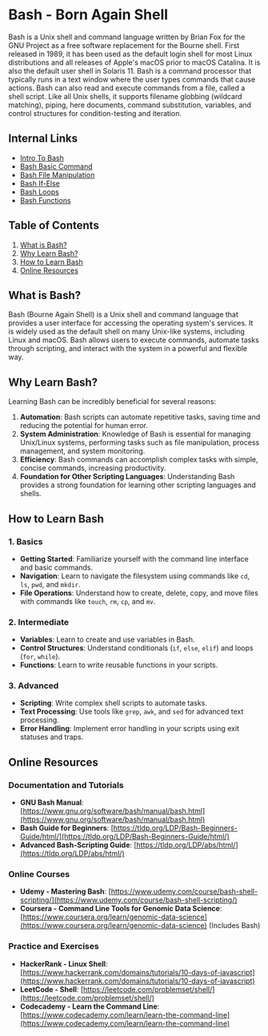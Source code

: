 # Bash - Born Again Shell

Bash is a Unix shell and command language written by Brian Fox for the GNU Project as a free software replacement for the Bourne shell. First released in 1989, it has been used as the default login shell for most Linux distributions and all releases of Apple's macOS prior to macOS Catalina. It is also the default user shell in Solaris 11. Bash is a command processor that typically runs in a text window where the user types commands that cause actions. Bash can also read and execute commands from a file, called a shell script. Like all Unix shells, it supports filename globbing (wildcard matching), piping, here documents, command substitution, variables, and control structures for condition-testing and iteration.

## Internal Links

* [Intro To Bash](/Programming-Languages/Bash/00.Bash.Intro)
* [Bash Basic Command](/Programming-Languages/Bash/01.Bash.Basic-Commands.md)
* [Bash File Manipulation](/Programming-Languages/Bash/02.Bash.File-Manipulation.md)
* [Bash If-Else](/Programming-Languages/Bash/03.Bash.If-Else.md)
* [Bash Loops](/Programming-Languages/Bash/04.Bash.Loops.md)
* [Bash Functions](/Programming-Languages/Bash/05.Bash.Functions.md)


## Table of Contents

1. [What is Bash?](#what-is-bash)
2. [Why Learn Bash?](#why-learn-bash)
3. [How to Learn Bash](#how-to-learn-bash)
4. [Online Resources](#online-resources)

## What is Bash?

Bash (Bourne Again Shell) is a Unix shell and command language that provides a user interface for accessing the operating system's services. It is widely used as the default shell on many Unix-like systems, including Linux and macOS. Bash allows users to execute commands, automate tasks through scripting, and interact with the system in a powerful and flexible way.

## Why Learn Bash?

Learning Bash can be incredibly beneficial for several reasons:

1. **Automation**: Bash scripts can automate repetitive tasks, saving time and reducing the potential for human error.
2. **System Administration**: Knowledge of Bash is essential for managing Unix/Linux systems, performing tasks such as file manipulation, process management, and system monitoring.
3. **Efficiency**: Bash commands can accomplish complex tasks with simple, concise commands, increasing productivity.
4. **Foundation for Other Scripting Languages**: Understanding Bash provides a strong foundation for learning other scripting languages and shells.

## How to Learn Bash

### 1. Basics
   - **Getting Started**: Familiarize yourself with the command line interface and basic commands.
   - **Navigation**: Learn to navigate the filesystem using commands like `cd`, `ls`, `pwd`, and `mkdir`.
   - **File Operations**: Understand how to create, delete, copy, and move files with commands like `touch`, `rm`, `cp`, and `mv`.

### 2. Intermediate
   - **Variables**: Learn to create and use variables in Bash.
   - **Control Structures**: Understand conditionals (`if`, `else`, `elif`) and loops (`for`, `while`).
   - **Functions**: Learn to write reusable functions in your scripts.

### 3. Advanced
   - **Scripting**: Write complex shell scripts to automate tasks.
   - **Text Processing**: Use tools like `grep`, `awk`, and `sed` for advanced text processing.
   - **Error Handling**: Implement error handling in your scripts using exit statuses and traps.

## Online Resources

### Documentation and Tutorials
- **GNU Bash Manual**: [https://www.gnu.org/software/bash/manual/bash.html](https://www.gnu.org/software/bash/manual/bash.html)
- **Bash Guide for Beginners**: [https://tldp.org/LDP/Bash-Beginners-Guide/html/](https://tldp.org/LDP/Bash-Beginners-Guide/html/)
- **Advanced Bash-Scripting Guide**: [https://tldp.org/LDP/abs/html/](https://tldp.org/LDP/abs/html/)

### Online Courses
- **Udemy - Mastering Bash**: [https://www.udemy.com/course/bash-shell-scripting/](https://www.udemy.com/course/bash-shell-scripting/)
- **Coursera - Command Line Tools for Genomic Data Science**: [https://www.coursera.org/learn/genomic-data-science](https://www.coursera.org/learn/genomic-data-science) (Includes Bash)

### Practice and Exercises
- **HackerRank - Linux Shell**: [https://www.hackerrank.com/domains/tutorials/10-days-of-javascript](https://www.hackerrank.com/domains/tutorials/10-days-of-javascript)
- **LeetCode - Shell**: [https://leetcode.com/problemset/shell/](https://leetcode.com/problemset/shell/)
- **Codecademy - Learn the Command Line**: [https://www.codecademy.com/learn/learn-the-command-line](https://www.codecademy.com/learn/learn-the-command-line)

